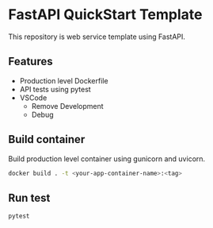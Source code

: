 # FastAPI QuickStart Template

This repository is web service template using FastAPI.

## Features

- Production level Dockerfile
- API tests using pytest
- VSCode
  - Remove Development
  - Debug

## Build container

Build production level container using gunicorn and uvicorn.

```sh
docker build . -t <your-app-container-name>:<tag>
```

## Run test

```sh
pytest
```
